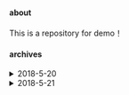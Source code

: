 #### about
This is a repository for demo！

#### archives

<details>
  <summary>2018-5-20</summary>
  <p>Random background graph</p>
  <li>[cssRealize](https://h7ml.coding.me/web/Random-background/cssRealize.html)</li>
  <li>[jsRealize](https://h7ml.coding.me/web/Random-background/jsRealize.html)</li>
</details>


<details>
  <summary>2018-5-21</summary>
  <p>Weather query</p>
  <li>[Go to run](http://h7ml.coding.me/web/weather/)</li>
</details>

